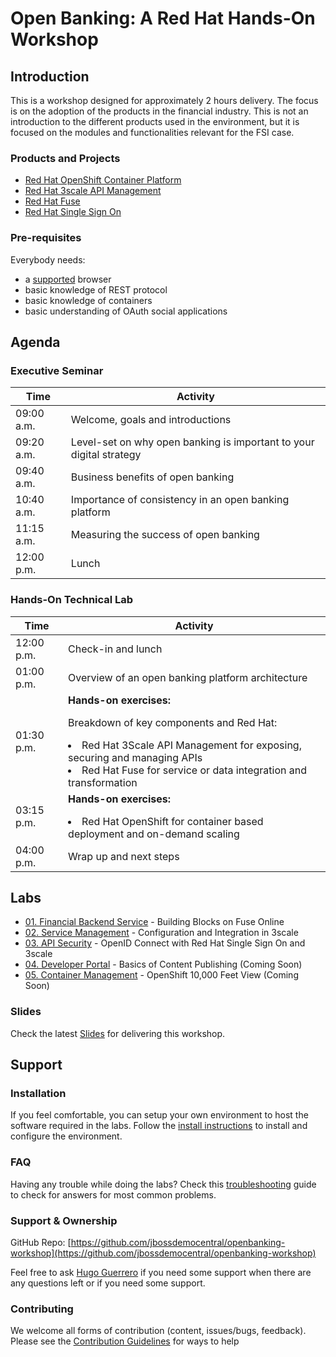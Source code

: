 # Open Banking: A Red Hat Hands-On Workshop

## Introduction

This is a workshop designed for approximately 2 hours delivery. The focus is on the adoption of the products in the financial industry. This is not an introduction to the different products used in the environment, but it is focused on the modules and functionalities relevant for the FSI case. 

### Products and Projects

* [Red Hat OpenShift Container Platform](https://www.redhat.com/en/technologies/cloud-computing/openshift)
* [Red Hat 3scale API Management](https://www.redhat.com/en/technologies/jboss-middleware/3scale)
* [Red Hat Fuse](https://access.redhat.com/products/red-hat-fuse)
* [Red Hat Single Sign On](https://access.redhat.com/products/red-hat-single-sign-on)

### Pre-requisites

Everybody needs:

* a [supported](https://docs.openshift.com/container-platform/3.11/architecture/infrastructure_components/web_console.html#browser-requirements) browser
* basic knowledge of REST protocol
* basic knowledge of containers
* basic understanding of OAuth social applications

## Agenda

### Executive Seminar

| Time        | Activity           |
| ------------- | ------------- |
| 09:00 a.m.     |Welcome, goals and introductions |
| 09:20 a.m. |Level-set on why open banking is important to your digital strategy |
| 09:40 a.m. |Business benefits of open banking |
| 10:40 a.m. |Importance of consistency in an open banking platform |
| 11:15 a.m. |Measuring the success of open banking |
| 12:00 p.m. |Lunch |

### Hands-On Technical Lab

| Time        | Activity           |
| ------------- | ------------- |
| 12:00 p.m. |Check-in and lunch |
| 01:00 p.m. |Overview of an open banking platform architecture |
| 01:30 p.m. |**Hands-on exercises:** <p>Breakdown of key components and Red Hat:<p><li>Red Hat 3Scale API Management for exposing, securing and managing APIs<li>Red Hat Fuse for service or data integration and transformation |
| 03:15 p.m. |**Hands-on exercises:**<p><li>Red Hat OpenShift for container based deployment and on-demand scaling |
| 04:00 p.m. | Wrap up and next steps |

## Labs

* [01. Financial Backend Service](docs/lab01.md#lab-01) - Building Blocks on Fuse Online
* [02. Service Management](docs/lab02.md#lab-02) - Configuration and Integration in 3scale
* [03. API Security](docs/lab04.md#lab-04) - OpenID Connect with Red Hat Single Sign On and 3scale
* [04. Developer Portal](docs/lab03.md#lab-03) - Basics of Content Publishing (Coming Soon)
* [05. Container Management](docs/lab05.md#lab-05) - OpenShift 10,000 Feet View (Coming Soon)

### Slides

Check the latest [Slides](https://docs.google.com/presentation/d/1_MGNF6bF8iUXIur7RfsdpC_0jaAV_VukV7OPUf4kde8/edit?usp=sharing) for delivering this workshop.

## Support

### Installation

If you feel comfortable, you can setup your own environment to host the software required in the labs. Follow the [install instructions](docs/install.md#open-banking-workshop-installation) to install and configure the environment.

### FAQ

Having any trouble while doing the labs? Check this [troubleshooting](docs/troubleshooting.md#troubleshooting) guide to check for answers for most common problems.

### Support & Ownership

GitHub Repo: [https://github.com/jbossdemocentral/openbanking-workshop](https://github.com/jbossdemocentral/openbanking-workshop)

Feel free to ask [Hugo Guerrero](mailto:hguerrero@redhat.com) if you need some support when there are any questions left or if you need some support.

### Contributing

We welcome all forms of contribution (content, issues/bugs, feedback). Please see the [Contribution Guidelines](docs/contributing.md#guidelines-for-contributing) for ways to help